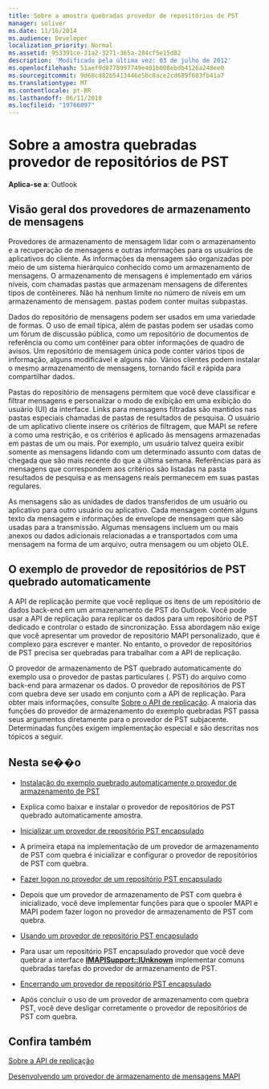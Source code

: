 ```yaml
---
title: Sobre a amostra quebradas provedor de repositórios de PST
manager: soliver
ms.date: 11/16/2014
ms.audience: Developer
localization_priority: Normal
ms.assetid: 953391ce-31a2-3271-365a-284cf5e15d82
description: 'Modificado pela última vez: 03 de julho de 2012'
ms.openlocfilehash: 51aef9d8778997749e401b008ebdb4126a248ee0
ms.sourcegitcommit: 9d60cd82b5413446e5bc8ace2cd689f683fb41a7
ms.translationtype: MT
ms.contentlocale: pt-BR
ms.lasthandoff: 06/11/2018
ms.locfileid: "19766097"
---
```

# <a name="about-the-sample-wrapped-pst-store-provider"></a>Sobre a amostra quebradas provedor de repositórios de PST

 
  
**Aplica-se a**: Outlook 
  
## <a name="overview-of-message-store-providers"></a>Visão geral dos provedores de armazenamento de mensagens

Provedores de armazenamento de mensagem lidar com o armazenamento e a recuperação de mensagens e outras informações para os usuários de aplicativos do cliente. As informações da mensagem são organizadas por meio de um sistema hierárquico conhecido como um armazenamento de mensagens. O armazenamento de mensagens é implementado em vários níveis, com chamadas pastas que armazenam mensagens de diferentes tipos de contêineres. Não há nenhum limite no número de níveis em um armazenamento de mensagem. pastas podem conter muitas subpastas.
  
Dados do repositório de mensagens podem ser usados em uma variedade de formas. O uso de email típica, além de pastas podem ser usadas como um fórum de discussão pública, como um repositório de documentos de referência ou como um contêiner para obter informações de quadro de avisos. Um repositório de mensagem única pode conter vários tipos de informação, alguns modificável e alguns não. Vários clientes podem instalar o mesmo armazenamento de mensagens, tornando fácil e rápida para compartilhar dados.
  
Pastas do repositório de mensagens permitem que você deve classificar e filtrar mensagens e personalizar o modo de exibição em uma exibição do usuário (UI) da interface. Links para mensagens filtradas são mantidos nas pastas especiais chamadas de pastas de resultados de pesquisa. O usuário de um aplicativo cliente insere os critérios de filtragem, que MAPI se refere a como uma restrição, e os critérios é aplicado às mensagens armazenadas em pastas de um ou mais. Por exemplo, um usuário talvez queira exibir somente as mensagens lidando com um determinado assunto com datas de chegada que são mais recente do que a última semana. Referências para as mensagens que correspondem aos critérios são listadas na pasta resultados de pesquisa e as mensagens reais permanecem em suas pastas regulares.
  
As mensagens são as unidades de dados transferidos de um usuário ou aplicativo para outro usuário ou aplicativo. Cada mensagem contém alguns texto da mensagem e informações de envelope de mensagem que são usadas para a transmissão. Algumas mensagens incluem um ou mais anexos ou dados adicionais relacionadas a e transportados com uma mensagem na forma de um arquivo, outra mensagem ou um objeto OLE.
  
## <a name="the-sample-wrapped-pst-store-provider"></a>O exemplo de provedor de repositórios de PST quebrado automaticamente

A API de replicação permite que você replique os itens de um repositório de dados back-end em um armazenamento de PST do Outlook. Você pode usar a API de replicação para replicar os dados para um repositório de PST dedicado e controlar o estado de sincronização. Essa abordagem não exige que você apresentar um provedor de repositório MAPI personalizado, que é complexo para escrever e manter. No entanto, o provedor de repositórios de PST precisa ser quebradas para trabalhar com a API de replicação.
  
O provedor de armazenamento de PST quebrado automaticamente do exemplo usa o provedor de pastas particulares (. PST) do arquivo como back-end para armazenar os dados. O provedor de repositórios de PST com quebra deve ser usado em conjunto com a API de replicação. Para obter mais informações, consulte [Sobre o API de replicação](about-the-replication-api.md). A maioria das funções do provedor de armazenamento do exemplo quebradas PST passa seus argumentos diretamente para o provedor de PST subjacente. Determinadas funções exigem implementação especial e são descritas nos tópicos a seguir.
  
## <a name="in-this-section"></a>Nesta se��o

- [Instalação do exemplo quebrado automaticamente o provedor de armazenamento de PST](installing-the-sample-wrapped-pst-store-provider.md)
    
- Explica como baixar e instalar o provedor de repositórios de PST quebrado automaticamente amostra.
    
- [Inicializar um provedor de repositório PST encapsulado](initializing-a-wrapped-pst-store-provider.md)
    
- A primeira etapa na implementação de um provedor de armazenamento de PST com quebra é inicializar e configurar o provedor de repositórios de PST com quebra.
    
- [Fazer logon no provedor de um repositório PST encapsulado](logging-on-to-a-wrapped-pst-store-provider.md)
    
- Depois que um provedor de armazenamento de PST com quebra é inicializado, você deve implementar funções para que o spooler MAPI e MAPI podem fazer logon no provedor de armazenamento de PST com quebra.
    
- [Usando um provedor de repositório PST encapsulado](using-a-wrapped-pst-store-provider.md)
    
- Para usar um repositório PST encapsulado provedor que você deve quebrar a interface **[IMAPISupport::IUnknown](imapisupportiunknown.md)** implementar comuns quebradas tarefas do provedor de armazenamento de PST. 
    
- [Encerrando um provedor de repositório PST encapsulado](shutting-down-a-wrapped-pst-store-provider.md)
    
- Após concluir o uso de um provedor de armazenamento com quebra PST, você deve desligar corretamente o provedor de repositórios de PST com quebra.
    
## <a name="see-also"></a>Confira também



[Sobre a API de replicação](about-the-replication-api.md)
  
[Desenvolvendo um provedor de armazenamento de mensagens MAPI](developing-a-mapi-message-store-provider.md)

